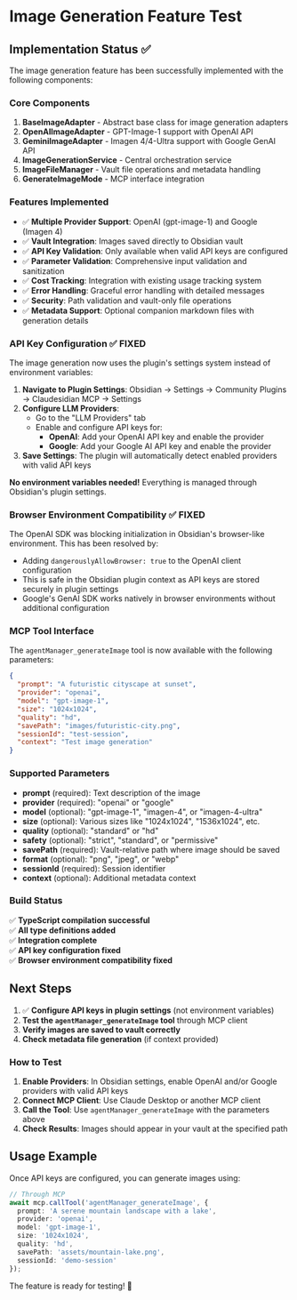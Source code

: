 # Image Generation Feature Test

## Implementation Status ✅

The image generation feature has been successfully implemented with the following components:

### Core Components

1. **BaseImageAdapter** - Abstract base class for image generation adapters
2. **OpenAIImageAdapter** - GPT-Image-1 support with OpenAI API
3. **GeminiImageAdapter** - Imagen 4/4-Ultra support with Google GenAI API
4. **ImageGenerationService** - Central orchestration service
5. **ImageFileManager** - Vault file operations and metadata handling
6. **GenerateImageMode** - MCP interface integration

### Features Implemented

- ✅ **Multiple Provider Support**: OpenAI (gpt-image-1) and Google (Imagen 4)
- ✅ **Vault Integration**: Images saved directly to Obsidian vault
- ✅ **API Key Validation**: Only available when valid API keys are configured
- ✅ **Parameter Validation**: Comprehensive input validation and sanitization
- ✅ **Cost Tracking**: Integration with existing usage tracking system
- ✅ **Error Handling**: Graceful error handling with detailed messages
- ✅ **Security**: Path validation and vault-only file operations
- ✅ **Metadata Support**: Optional companion markdown files with generation details

### API Key Configuration ✅ FIXED

The image generation now uses the plugin's settings system instead of environment variables:

1. **Navigate to Plugin Settings**: Obsidian → Settings → Community Plugins → Claudesidian MCP → Settings
2. **Configure LLM Providers**: 
   - Go to the "LLM Providers" tab
   - Enable and configure API keys for:
     - **OpenAI**: Add your OpenAI API key and enable the provider
     - **Google**: Add your Google AI API key and enable the provider
3. **Save Settings**: The plugin will automatically detect enabled providers with valid API keys

**No environment variables needed!** Everything is managed through Obsidian's plugin settings.

### Browser Environment Compatibility ✅ FIXED

The OpenAI SDK was blocking initialization in Obsidian's browser-like environment. This has been resolved by:

- Adding `dangerouslyAllowBrowser: true` to the OpenAI client configuration
- This is safe in the Obsidian plugin context as API keys are stored securely in plugin settings
- Google's GenAI SDK works natively in browser environments without additional configuration

### MCP Tool Interface

The `agentManager_generateImage` tool is now available with the following parameters:

```json
{
  "prompt": "A futuristic cityscape at sunset",
  "provider": "openai",
  "model": "gpt-image-1",
  "size": "1024x1024",
  "quality": "hd",
  "savePath": "images/futuristic-city.png",
  "sessionId": "test-session",
  "context": "Test image generation"
}
```

### Supported Parameters

- **prompt** (required): Text description of the image
- **provider** (required): "openai" or "google"
- **model** (optional): "gpt-image-1", "imagen-4", or "imagen-4-ultra"
- **size** (optional): Various sizes like "1024x1024", "1536x1024", etc.
- **quality** (optional): "standard" or "hd"
- **safety** (optional): "strict", "standard", or "permissive"
- **savePath** (required): Vault-relative path where image should be saved
- **format** (optional): "png", "jpeg", or "webp"
- **sessionId** (required): Session identifier
- **context** (optional): Additional metadata context

### Build Status

✅ **TypeScript compilation successful**  
✅ **All type definitions added**  
✅ **Integration complete**  
✅ **API key configuration fixed**  
✅ **Browser environment compatibility fixed**

## Next Steps

1. ✅ **Configure API keys in plugin settings** (not environment variables)
2. **Test the `agentManager_generateImage` tool** through MCP client
3. **Verify images are saved to vault correctly**
4. **Check metadata file generation** (if context provided)

### How to Test

1. **Enable Providers**: In Obsidian settings, enable OpenAI and/or Google providers with valid API keys
2. **Connect MCP Client**: Use Claude Desktop or another MCP client
3. **Call the Tool**: Use `agentManager_generateImage` with the parameters above
4. **Check Results**: Images should appear in your vault at the specified path

## Usage Example

Once API keys are configured, you can generate images using:

```typescript
// Through MCP
await mcp.callTool('agentManager_generateImage', {
  prompt: 'A serene mountain landscape with a lake',
  provider: 'openai',
  model: 'gpt-image-1',
  size: '1024x1024',
  quality: 'hd',
  savePath: 'assets/mountain-lake.png',
  sessionId: 'demo-session'
});
```

The feature is ready for testing! 🎉